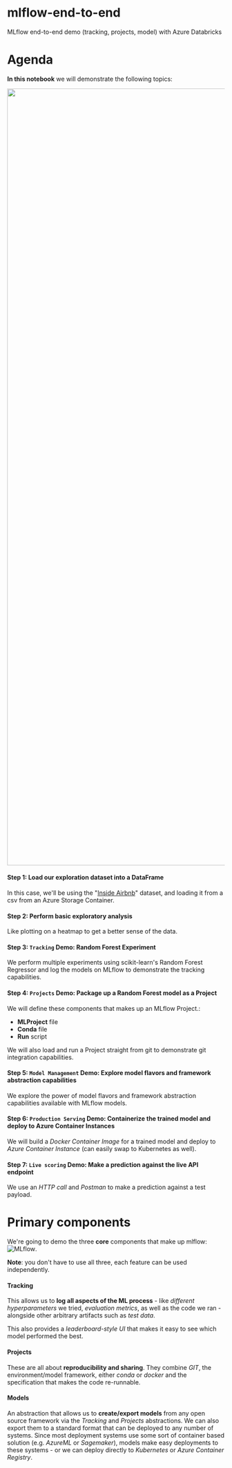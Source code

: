 # mlflow-end-to-end
MLflow end-to-end demo (tracking, projects, model) with Azure Databricks

# Agenda

**In this notebook** we will demonstrate the following topics:<br>

<img src="https://i.imgur.com/7yofoyJ.png" style="width:1800px"/> <br>

#### Step 1: Load our exploration dataset into a DataFrame
In this case, we'll be using the "[Inside Airbnb](http://insideairbnb.com/get-the-data.html)" dataset, and loading it from a csv from an Azure Storage Container.

#### Step 2: Perform basic exploratory analysis
Like plotting on a heatmap to get a better sense of the data.

#### Step 3: `Tracking` Demo: Random Forest Experiment
We perform multiple experiments using scikit-learn's Random Forest Regressor and log the models on MLflow to demonstrate the tracking capabilities.

#### Step 4: `Projects` Demo: Package up a Random Forest model as a Project
We will define these components that makes up an MLflow Project.:
- **MLProject** file
- **Conda** file
- **Run** script <br>

We will also load and run a Project straight from git to demonstrate git integration capabilities.

#### Step 5: `Model Management` Demo: Explore model flavors and framework abstraction capabilities
We explore the power of model flavors and framework abstraction capabilities available with MLflow models.

#### Step 6: `Production Serving` Demo: Containerize the trained model and deploy to Azure Container Instances
We will build a _Docker Container Image_ for a trained model and deploy to _Azure Container Instance_ (can easily swap to Kubernetes as well).

#### Step 7: `Live scoring` Demo: Make a prediction against the live API endpoint
We use an _HTTP call_ and _Postman_ to make a prediction against a test payload.

# Primary components
We're going to demo the three **core** components that make up mlflow: <br>
![MLflow](https://i.imgur.com/vulSrq4.png).<br>
  
**Note**: you don't have to use all three, each feature can be used independently. <br>
  
#### Tracking
This allows us to **log all aspects of the ML process** - like _different hyperparameters_ we tried, _evaluation metrics_, as well as the code we ran - alongside other arbitrary artifacts such as _test data_. <br>

This also provides a _leaderboard-style UI_ that makes it easy to see which model performed the best.

#### Projects
These are all about **reproducibility and sharing**. They combine _GIT_, the environment/model framework, either _conda_ or _docker_ and the specification that makes the code re-runnable. 

#### Models
An abstraction that allows us to **create/export models** from any open source framework via the _Tracking_ and _Projects_ abstractions. We can also export them to a standard format that can be deployed to any number of systems. Since most deployment systems use some sort of container based solution (e.g. _AzureML_ or _Sagemaker_), models make easy deployments to these systems - or we can deploy directly to _Kubernetes_ or _Azure Container Registry_.
